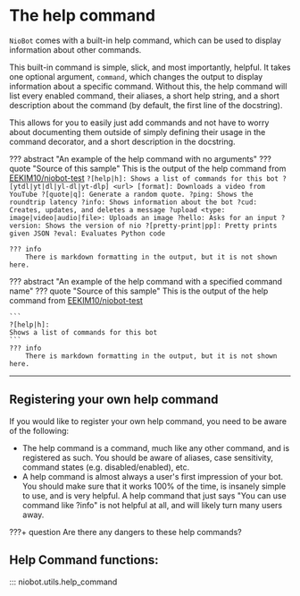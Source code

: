 # The help command
`NioBot` comes with a built-in help command, which can be used to display information about other commands.

This built-in command is simple, slick, and most importantly, helpful.
It takes one optional argument, `command`, which changes the output to display information about a specific command.
Without this, the help command will list every enabled command, their aliases, a short help string, and a short
description about the command (by default, the first line of the docstring).

This allows for you to easily just add commands and not have to worry about documenting them outside of simply defining
their usage in the command decorator, and a short description in the docstring.

??? abstract "An example of the help command with no arguments"
    ??? quote "Source of this sample"
        This is the output of the help command from 
        [EEKIM10/niobot-test](https://github.com/EEKIM10/niobot-test/tree/f99160/)
    ```
    ?[help|h]: Shows a list of commands for this bot
    ?[ytdl|yt|dl|yl-dl|yt-dlp] <url> [format]: Downloads a video from YouTube
    ?[quote|q]: Generate a random quote.
    ?ping: Shows the roundtrip latency
    ?info: Shows information about the bot
    ?cud: Creates, updates, and deletes a message
    ?upload <type: image|video|audio|file>: Uploads an image
    ?hello: Asks for an input
    ?version: Shows the version of nio
    ?[pretty-print|pp]: Pretty prints given JSON
    ?eval: Evaluates Python code
    ```

    ??? info
        There is markdown formatting in the output, but it is not shown here.

??? abstract "An example of the help command with a specified command name"
    ??? quote "Source of this sample"
        This is the output of the help command from 
        [EEKIM10/niobot-test](https://github.com/EEKIM10/niobot-test/tree/f99160/)

    ```
    ?[help|h]:
    Shows a list of commands for this bot
    ```
    ??? info
        There is markdown formatting in the output, but it is not shown here.

-------------------------------------------

## Registering your own help command
If you would like to register your own help command, you need to be aware of the following:

* The help command is a command, much like any other command, and is registered as such. You should be aware of 
aliases, case sensitivity, command states (e.g. disabled/enabled), etc.
* A help command is almost always a user's first impression of your bot. You should make sure that it works 100% of the
time, is insanely simple to use, and is very helpful. A help command that just says "You can use command like ?info"
is not helpful at all, and will likely turn many users away.

???+ question Are there any dangers to these help commands?

## Help Command functions:

::: niobot.utils.help_command
